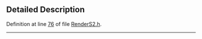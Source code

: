 ## Detailed Description

Definition at line <a href="RenderS2_8h-source.md#l00076" class="el">76</a> of file <a href="RenderS2_8h-source.md" class="el">RenderS2.h</a>.

------------------------------------------------------------------------

